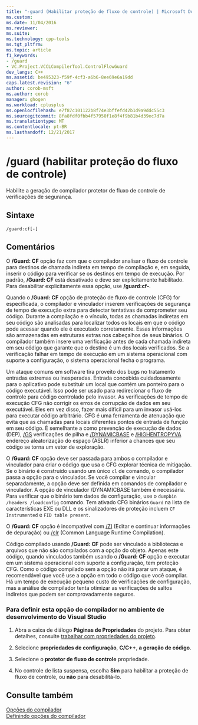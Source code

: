 ```yaml
---
title: "-guard (Habilitar proteção de fluxo de controle) | Microsoft Docs"
ms.custom: 
ms.date: 11/04/2016
ms.reviewer: 
ms.suite: 
ms.technology: cpp-tools
ms.tgt_pltfrm: 
ms.topic: article
f1_keywords:
- /guard
- VC.Project.VCCLCompilerTool.ControlFlowGuard
dev_langs: C++
ms.assetid: be495323-f59f-4cf3-a6b6-8ee69e6a19dd
caps.latest.revision: "6"
author: corob-msft
ms.author: corob
manager: ghogen
ms.workload: cplusplus
ms.openlocfilehash: e7f87c101122b8f74e3bffefd42b1d9a9ddc55c3
ms.sourcegitcommit: 8fa8fdf0fbb4f57950f1e8f4f9b81b4d39ec7d7a
ms.translationtype: MT
ms.contentlocale: pt-BR
ms.lasthandoff: 12/21/2017
---
```

# <a name="guard-enable-control-flow-guard"></a>/guard (habilitar proteção do fluxo de controle)
Habilite a geração de compilador protetor de fluxo de controle de verificações de segurança.  
  
## <a name="syntax"></a>Sintaxe  
  
```  
/guard:cf[-]  
```  
  
## <a name="remarks"></a>Comentários  
 O **/Guard: CF** opção faz com que o compilador analisar o fluxo de controle para destinos de chamada indireta em tempo de compilação e, em seguida, inserir o código para verificar se os destinos em tempo de execução. Por padrão, **/Guard: CF** está desativado e deve ser explicitamente habilitado. Para desabilitar explicitamente essa opção, use **/guard:cf-**.  
  
 Quando o **/Guard: CF** opção de proteção de fluxo de controle (CFG) for especificada, o compilador e vinculador inserem verificações de segurança de tempo de execução extra para detectar tentativas de comprometer seu código. Durante a compilação e o vínculo, todas as chamadas indiretas em seu código são analisadas para localizar todos os locais em que o código pode acessar quando ele é executado corretamente. Essas informações são armazenadas em estruturas extras nos cabeçalhos de seus binários. O compilador também insere uma verificação antes de cada chamada indireta em seu código que garante que o destino é um dos locais verificados. Se a verificação falhar em tempo de execução em um sistema operacional com suporte a configuração, o sistema operacional fecha o programa.  
  
 Um ataque comuns em software tira proveito dos bugs no tratamento entradas extremas ou inesperadas. Entrada concebida cuidadosamente para o aplicativo pode substituir um local que contém um ponteiro para o código executável. Isso pode ser usado para redirecionar o fluxo de controle para código controlado pelo invasor. As verificações de tempo de execução CFG não corrigir os erros de corrupção de dados em seu executável. Eles em vez disso, fazer mais difícil para um invasor usá-los para executar código arbitrário. CFG é uma ferramenta de atenuação que evita que as chamadas para locais diferentes pontos de entrada de função em seu código. É semelhante a como prevenção de execução de dados (DEP), [/GS](../../build/reference/gs-buffer-security-check.md) verificações de pilha e [/DYNAMICBASE](../../build/reference/dynamicbase-use-address-space-layout-randomization.md) e [/HIGHENTROPYVA](../../build/reference/highentropyva-support-64-bit-aslr.md) endereço aleatorização do espaço (ASLR) inferior a chances que seu código se torna um vetor de exploração.  
  
 O **/Guard: CF** opção deve ser passada para ambos o compilador e vinculador para criar o código que usa o CFG explorar técnica de mitigação. Se o binário é construído usando um único `cl` de comando, o compilador passa a opção para o vinculador. Se você compilar e vincular separadamente, a opção deve ser definida em comandos de compilador e vinculador. A opção de vinculador /DYNAMICBASE também é necessária. Para verificar que o binário tem dados de configuração, use o `dumpbin /headers /loadconfig` comando. Tem ativado CFG binários `Guard` na lista de características EXE ou DLL e os sinalizadores de proteção incluem `CF Instrumented` e `FID table present`.  
  
 O **/Guard: CF** opção é incompatível com [/ZI](../../build/reference/z7-zi-zi-debug-information-format.md) (Editar e continuar informações de depuração) ou [/clr](../../build/reference/clr-common-language-runtime-compilation.md) (Common Language Runtime Compilation).  
  
 Código compilado usando **/Guard: CF** pode ser vinculado a bibliotecas e arquivos que não são compilados com a opção do objeto. Apenas este código, quando vinculados também usando o **/Guard: CF** opção e executar em um sistema operacional com suporte a configuração, tem proteção CFG. Como o código compilado sem a opção não irá parar um ataque, é recomendável que você use a opção em todo o código que você compilar. Há um tempo de execução pequeno custo de verificações de configuração, mas a análise de compilador tenta otimizar as verificações de saltos indiretos que podem ser comprovadamente seguros.  
  
### <a name="to-set-this-compiler-option-in-the-visual-studio-development-environment"></a>Para definir esta opção do compilador no ambiente de desenvolvimento do Visual Studio  
  
1.  Abra a caixa de diálogo **Páginas de Propriedades** do projeto. Para obter detalhes, consulte [trabalhar com propriedades do projeto](../../ide/working-with-project-properties.md).  
  
2.  Selecione **propriedades de configuração**, **C/C++**, **a geração de código**.  
  
3.  Selecione o **protetor de fluxo de controle** propriedade.  
  
4.  No controle de lista suspensa, escolha **Sim** para habilitar a proteção de fluxo de controle, ou **não** para desabilitá-lo.  
  
## <a name="see-also"></a>Consulte também  
 [Opções do compilador](../../build/reference/compiler-options.md)   
 [Definindo opções do compilador](../../build/reference/setting-compiler-options.md)
